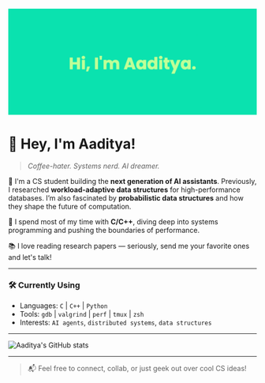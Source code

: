 ![Banner](https://github.com/aaditya2200/aaditya2200/blob/main/banner.png)

# 👋 Hey, I'm Aaditya!
> *Coffee-hater. Systems nerd. AI dreamer.*

🚀 I'm a CS student building the **next generation of AI assistants**. Previously, I researched **workload-adaptive data structures** for high-performance databases. I’m also fascinated by **probabilistic data structures** and how they shape the future of computation.

🧠 I spend most of my time with **C/C++**, diving deep into systems programming and pushing the boundaries of performance.

📚 I love reading research papers — seriously, send me your favorite ones and let's talk!

---

### 🛠️ Currently Using
- Languages: `C` | `C++` | `Python`
- Tools: `gdb` | `valgrind` | `perf` | `tmux` | `zsh`
- Interests:  `AI agents`, `distributed systems`, `data structures`

---

![Aaditya's GitHub stats](https://github-readme-stats.vercel.app/api?username=aaditya2200&theme=tokyonight&show_icons=true&hide_border=true&count_private=true)

---

> 📬 Feel free to connect, collab, or just geek out over cool CS ideas!
